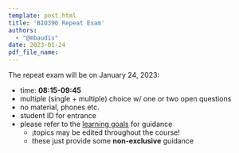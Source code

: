```yaml
---
template: post.html
title: 'BIO390 Repeat Exam'
authors:
  - "@mbaudis"
date: 2023-01-24
pdf_file_name: 
---
```


The repeat exam will be on January 24, 2023:

* time: **08:15-09:45**
* multiple (single + multiple) choice w/ one or two open questions
* no material, phones etc.
* student ID for entrance
* please refer to the [learning goals](/UZH-BIO390/doc/learning-goals.html) for guidance
    - ¡topics may be edited throughout the course!
    - these just provide some __non-exclusive__ guidance
